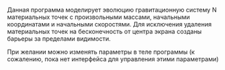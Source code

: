 Данная программа моделирует эволюцию гравитационную систему N материальных точек с произвольными массами, начальными координатами и начальными скоростями. Для исключения удаления материальных точек на бесконечность от центра экрана созданы барьеры за пределами видимости. 

При желании можно изменять параметры в теле программы (к сожалению, пока нет интерфейса для управления этими параметрами)
